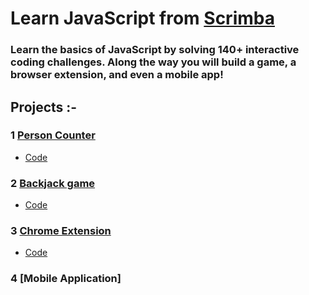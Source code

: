 # Learn JavaScript from [Scrimba](https://scrimba.com/learn/learnjavascript)
### Learn the basics of JavaScript by solving 140+ interactive coding challenges. Along the way you will build a game, a browser extension, and even a mobile app!

## Projects :-
### 1 [Person Counter](https://akshadjaiswal-person-counter.netlify.app/) 
- [Code](https://github.com/akshadjaiswal/Scrimba_javascript/tree/main/01_Person_Counter)

### 2 [Backjack game](https://blackjack-game-akshad.netlify.app/)
- [Code](https://github.com/akshadjaiswal/Scrimba_javascript/tree/main/02%20Blackjack%20%20Game)

### 3 [Chrome Extension]()

- [Code]()

### 4 [Mobile Application] 